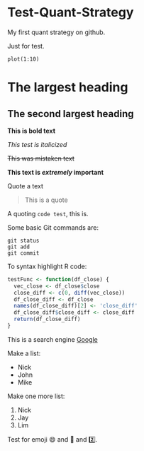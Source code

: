 # Test-Quant-Strategy
My first quant strategy on github. 

Just for test.

```{r}
plot(1:10)
```
# The largest heading
## The second largest heading

**This is bold text**

*This test is italicized*

~~This was mistaken text~~

**This text is *extremely* important**

Quote a text
>This is a quote

A quoting `code test`, this is.

Some basic Git commands are: 
```
git status
git add
git commit
```

To syntax highlight R code:
```r
testFunc <- function(df_close) {
  vec_close <- df_close$close
  close_diff <- c(0, diff(vec_close))
  df_close_diff <- df_close
  names(df_close_diff)[2] <- 'close_diff'
  df_close_diff$close_diff <- close_diff
  return(df_close_diff)
}
```

This is a search engine [Google](google.com.hk)

Make a list:
* Nick
* John
* Mike

Make one more list:
1. Nick
2. Jay
3. Lim

Test for emoji :smile: and :lemon: and :two:. 
